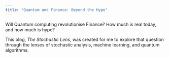 ```yaml
---
title: "Quantum and Finance: Beyond the Hype"
---
```


Will Quantum computing revolutionise Finance? How much is real today, and how much is hype?

This blog, *The Stochastic Lens*, was created for me to explore that question through the lenses of stochastic analysis, machine learning, and quantum algorithms. 

